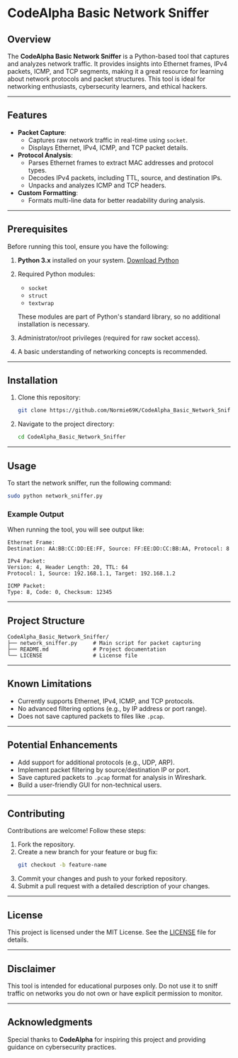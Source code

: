 # CodeAlpha Basic Network Sniffer

## Overview

The **CodeAlpha Basic Network Sniffer** is a Python-based tool that captures and analyzes network traffic. It provides insights into Ethernet frames, IPv4 packets, ICMP, and TCP segments, making it a great resource for learning about network protocols and packet structures. This tool is ideal for networking enthusiasts, cybersecurity learners, and ethical hackers.

---

## Features

- **Packet Capture**:
  - Captures raw network traffic in real-time using `socket`.
  - Displays Ethernet, IPv4, ICMP, and TCP packet details.
- **Protocol Analysis**:
  - Parses Ethernet frames to extract MAC addresses and protocol types.
  - Decodes IPv4 packets, including TTL, source, and destination IPs.
  - Unpacks and analyzes ICMP and TCP headers.
- **Custom Formatting**:
  - Formats multi-line data for better readability during analysis.

---

## Prerequisites

Before running this tool, ensure you have the following:

1. **Python 3.x** installed on your system. [Download Python](https://www.python.org/downloads/)

2. Required Python modules:

   - `socket`
   - `struct`
   - `textwrap`

   These modules are part of Python's standard library, so no additional installation is necessary.

3. Administrator/root privileges (required for raw socket access).

4. A basic understanding of networking concepts is recommended.

---

## Installation

1. Clone this repository:

   ```bash
   git clone https://github.com/Normie69K/CodeAlpha_Basic_Network_Sniffer.git
   ```

2. Navigate to the project directory:

   ```bash
   cd CodeAlpha_Basic_Network_Sniffer
   ```

---

## Usage

To start the network sniffer, run the following command:

```bash
sudo python network_sniffer.py
```

### Example Output

When running the tool, you will see output like:

```
Ethernet Frame:
Destination: AA:BB:CC:DD:EE:FF, Source: FF:EE:DD:CC:BB:AA, Protocol: 8

IPv4 Packet:
Version: 4, Header Length: 20, TTL: 64
Protocol: 1, Source: 192.168.1.1, Target: 192.168.1.2

ICMP Packet:
Type: 8, Code: 0, Checksum: 12345
```

---

## Project Structure

```
CodeAlpha_Basic_Network_Sniffer/
├── network_sniffer.py     # Main script for packet capturing
├── README.md              # Project documentation
└── LICENSE                # License file
```

---

## Known Limitations

- Currently supports Ethernet, IPv4, ICMP, and TCP protocols.
- No advanced filtering options (e.g., by IP address or port range).
- Does not save captured packets to files like `.pcap`.

---

## Potential Enhancements

- Add support for additional protocols (e.g., UDP, ARP).
- Implement packet filtering by source/destination IP or port.
- Save captured packets to `.pcap` format for analysis in Wireshark.
- Build a user-friendly GUI for non-technical users.

---

## Contributing

Contributions are welcome! Follow these steps:

1. Fork the repository.
2. Create a new branch for your feature or bug fix:
   ```bash
   git checkout -b feature-name
   ```
3. Commit your changes and push to your forked repository.
4. Submit a pull request with a detailed description of your changes.

---

## License

This project is licensed under the MIT License. See the [LICENSE](LICENSE) file for details.

---

## Disclaimer

This tool is intended for educational purposes only. Do not use it to sniff traffic on networks you do not own or have explicit permission to monitor.

---

## Acknowledgments

Special thanks to **CodeAlpha** for inspiring this project and providing guidance on cybersecurity practices.

